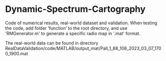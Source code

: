 # Dynamic-Spectrum-Cartography
Code of numerical results, real-world dataset and validation. When testing the code, add folder ‘function’ to the root directory, and use 'RMGenerator.m' to generate a specific radio map in '.mat' format.

The real-world data can be found in directory RealDataValidation/code/MATLAB/output_mat/Pall_1_88_108_2023_03_07_1700_1900.mat
